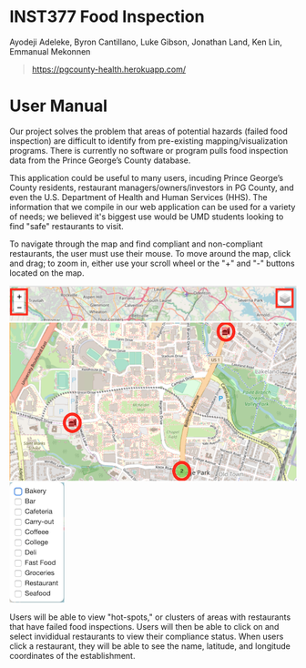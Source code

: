 # INST377 Food Inspection
Ayodeji Adeleke, Byron Cantillano, Luke Gibson, Jonathan Land, Ken Lin, Emmanual Mekonnen
> https://pgcounty-health.herokuapp.com/

# User Manual

Our project solves the problem that areas of potential hazards (failed food inspection) are difficult to identify from pre-existing mapping/visualization programs. There is currently no software or program pulls food inspection data from the Prince George’s County database. 

This application could be useful to many users, incuding Prince George’s County residents, restaurant managers/owners/investors in PG County, and even the U.S. Department of Health and Human Services (HHS). The information that we compile in our web application can be used for a variety of needs; we believed it's biggest use would be UMD students looking to find "safe" restaurants to visit.

To navigate through the map and find compliant and non-compliant restaurants, the user must use their mouse. To move around the map, click and drag; to zoom in, either use your scroll wheel or the "+" and "-" buttons located on the map. 

![Map Menu](/images/user/menu.png)
![Map](/images/user/map.png)
![Map Filters](/images/user/filters.png)

Users will be able to view "hot-spots," or clusters of areas with restaurants that have failed food inspections. Users will then be able to click on and select invididual restaurants to view their compliance status. When users click a restaurant, they will be able to see the name, latitude, and longitude coordinates of the establishment.